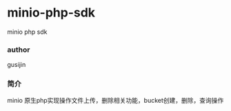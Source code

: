 # minio-php-sdk
minio php sdk

### author
gusijin


### 简介

minio 原生php实现操作文件上传，删除相关功能，bucket创建，删除，查询操作


